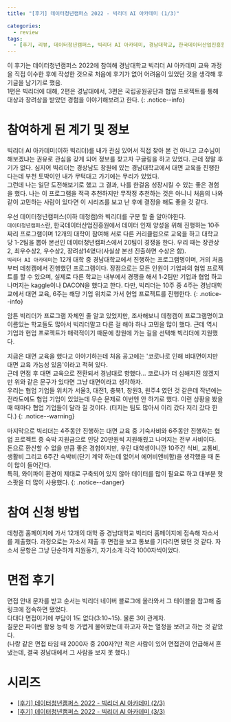 ```yaml
---
title: "[후기] 데이터청년캠퍼스 2022 - 빅리더 AI 아카데미 (1/3)"

categories:
  - review
tags:
  - [후기, 리뷰, 데이터청년캠퍼스, 빅리더 AI 아카데미, 경남대학교, 한국데이터산업진흥원]
---
```


이 후기는 데이터청년캠퍼스 2022에 참여해 경남대학교 빅리더 AI 아카데미 교육 과정을 직접 이수한 후에 작성한 것으로 처음에 후기가 없어 어려움이 있었던 것을 생각해 후기글을 남기기로 했음.   
1편은 빅리더에 대해, 2편은 경남대에서, 3편은 국립공원공단과 협업 프로젝트를 통해 대상과 장려상을 받았던 경험을 이야기해보려고 한다.
{: .notice--info}

# 참여하게 된 계기 및 정보

빅리더 AI 아카데미(이하 빅리더)를 내가 관심 있어서 직접 찾아 본 건 아니고 교수님이 해보겠냐는 권유로 관심을 갖게 되어 정보를 찾고자 구글링을 하고 있었다. 근데 정말 후기가 없다. 심지어 빅리더는 경상남도 창원에 있는 경남대학교에서 대면 교육을 진행한다는데 부천 토박이인 내가 무턱대고 가기에는 무리가 있었다.   
그런데 나는 일단 도전해보기로 했고 그 결과, 나를 한걸음 성장시킬 수 있는 좋은 경험을 했다. 나는 이 프로그램을 적극 추천하지만 무작정 추천하는 것은 아니니 처음의 나와 같이 고민하는 사람이 있다면 이 시리즈를 보고 난 후에 결정을 해도 좋을 것 같다.

우선 데이터청년캠퍼스(이하 데청캠)와 빅리더를 구분 할 줄 알아야한다.   
`데이터청년캠퍼스`란, 한국데이터산업진흥원에서 데이터 인재 양성을 위해 진행하는 10주짜리 프로그램이며 12개의 대학이 참여해 서로 다른 커리큘럼으로 교육을 하고 대학교 당 1-2팀을 뽑아 본선인 데이터청년캠퍼스에서 20팀이 경쟁을 한다. 우리 때는 장관상2, 최우수상2, 우수상2, 장려상14였다(사실상 본선 진출하면 수상은 함).   
`빅리더 AI 아카데미`는 12개 대학 중 경남대학교에서 진행하는 프로그램명이며, 거의 처음부터 데청캠에서 진행했던 프로그램이다. 장점으로는 모든 인원이 기업과의 협업 프로젝트를 할 수 있으며, 실제로 다른 학교는 내부에서 경쟁을 해서 1-2팀만 기업과 협업 하고 나머지는 kaggle이나 DACON을 했다고 한다. 다만, 빅리더는 10주 중 4주는 경남대학교에서 대면 교육, 6주는 해당 기업 위치로 가서 현업 프로젝트를 진행한다.
{: .notice--info}

암튼 빅리더가 프로그램 자체인 줄 알고 있었지만, 조사해보니 데청캠이 프로그램명이고 이름있는 학교들도 많아서 빅리더말고 다른 걸 해야 하나 고민을 많이 했다. 근데 역시 기업과 현업 프로젝트가 매력적이기 때문에 창원에 가는 길을 선택해 빅리더에 지원했다.

지금은 대면 교육을 했다고 이야기하는데 처음 공고에는 '코로나로 인해 비대면이지만 대면 교육 가능성 있음'이라고 적혀 있다.   
근데 면접 후 대면 교육으로 전환되서 경남대로 향했다... 코로나가 더 심해지진 않겠지만 위와 같은 문구가 있다면 그냥 대면이라고 생각하자.   
우리는 협업 기업들 위치가 서울3, 대전1, 충북1, 창원3, 원주4 였던 것 같은데 작년에는 전라도에도 협업 기업이 있었는데 무슨 문제로 이번엔 안 하기로 했다. 이런 상황을 봤을 때 때마다 협업 기업들이 달라 질 것이다. (터지는 팀도 많아서 이리 갔다 저리 갔다 한다.)
{: .notice--warning}

마지막으로 빅리더는 4주동안 진행하는 대면 교육 중 기숙사비와 6주동안 진행하는 협업 프로젝트 중 숙박 지원금으로 인당 20만원씩 지원해줬고 나머지는 전부 사비이다.   
돈으로 환산할 수 없을 만큼 좋은 경험이지만, 우린 대학생이니깐 10주간 식비, 교통비, 생활비 그리고 6주간 숙박비(단기 계약 하는데 없어서 에어비앤비함)을 생각했을 때 돈이 많이 들어간다.   
특히, 와이파이 환경이 제대로 구축되어 있지 않아 데이터를 많이 필요로 하고 대부분 핫스팟을 더 많이 사용했다.
{: .notice--danger}

# 참여 신청 방법

데청캠 홈페이지에 가서 12개의 대학 중 경남대학교 빅리더 홈페이지에 접속해 자소서를 제출했다. 과정으로는 자소서 제출 후 면접을 보고 통보를 기다리면 됐던 것 같다. 자소서 문항은 그냥 단순하게 지원동기, 자기소개 각각 1000자씩이었다.

# 면접 후기

면접 안내 문자를 받고 순서는 빅리더 네이버 블로그에 올라와서 그 테이블을 참고해 줌 링크에 접속하면 됐었다.   
다대다 면접이기에 부담이 1도 없다(3:10~15). 물론 3이 관계자.   
질문은 파이썬 활용 능력 등 가볍게 물어봤는데 하고자 하는 열정을 보려고 하는 것 같았다.   
(나랑 같은 면접 타임 때 2000자 중 200자?만 적은 사람이 있어 면접관이 언급해서 혼냈는데, 결국 경남대에서 그 사람을 보지 못 했다.)

# 시리즈
- [[후기] 데이터청년캠퍼스 2022 - 빅리더 AI 아카데미 (2/3)](https://gibum1228.github.io/review/%EB%B9%85%EB%A6%AC%EB%8D%94-%ED%9B%84%EA%B8%B0-2/)
- [[후기] 데이터청년캠퍼스 2022 - 빅리더 AI 아카데미 (3/3)](https://gibum1228.github.io/review/%EB%B9%85%EB%A6%AC%EB%8D%94-%ED%9B%84%EA%B8%B0-3/)